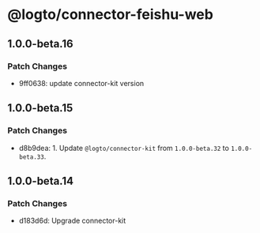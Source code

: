 # @logto/connector-feishu-web

## 1.0.0-beta.16

### Patch Changes

- 9ff0638: update connector-kit version

## 1.0.0-beta.15

### Patch Changes

- d8b9dea: 1. Update `@logto/connector-kit` from `1.0.0-beta.32` to `1.0.0-beta.33`.

## 1.0.0-beta.14

### Patch Changes

- d183d6d: Upgrade connector-kit
